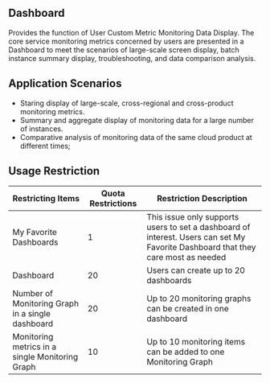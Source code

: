 ## Dashboard
Provides the function of User Custom Metric Monitoring Data Display. The core service monitoring metrics concerned by users are presented in a Dashboard to meet the scenarios of large-scale screen display, batch instance summary display, troubleshooting, and data comparison analysis.

## Application Scenarios
- Staring display of large-scale, cross-regional and cross-product monitoring metrics.
- Summary and aggregate display of monitoring data for a large number of instances.
- Comparative analysis of monitoring data of the same cloud product at different times;

## Usage Restriction
Restricting Items|Quota Restrictions|Restriction Description
--|--|--
My Favorite Dashboards|1|This issue only supports users to set a dashboard of interest. Users can set My Favorite Dashboard that they care most as needed
Dashboard|20|Users can create up to 20 dashboards
Number of Monitoring Graph in a single dashboard|20|Up to 20 monitoring graphs can be created in one dashboard
Monitoring metrics in a single Monitoring Graph |10|Up to 10 monitoring items can be added to one Monitoring Graph
